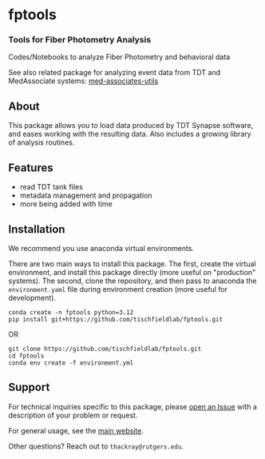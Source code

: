 # fptools
### Tools for Fiber Photometry Analysis
Codes/Notebooks to analyze Fiber Photometry and behavioral data

See also related package for analyzing event data from TDT and MedAssociate systems: [med-associates-utils](https://github.com/tischfieldlab/med-associates-utils)

## About
This package allows you to load data produced by TDT Synapse software, and eases working with the resulting data. Also includes a growing library of analysis routines.

## Features
- read TDT tank files
- metadata management and propagation
- more being added with time

## Installation
We recommend you use anaconda virtual environments.

There are two main ways to install this package. The first, create the virtual environment, and install this package directly (more useful on "production" systems). The second, clone the repository, and then pass to anaconda the `environment.yaml` file during environment creation (more useful for development).
```
conda create -n fptools python=3.12
pip install git+https://github.com/tischfieldlab/fptools.git
```
OR
```
git clone https://github.com/tischfieldlab/fptools.git
cd fptools
conda env create -f environment.yml
```

## Support
For technical inquiries specific to this package, please [open an Issue](https://github.com/tischfieldlab/fptools/issues)
with a description of your problem or request.

For general usage, see the [main website](https://github.com/tischfieldlab/fptools).

Other questions? Reach out to `thackray@rutgers.edu`.


